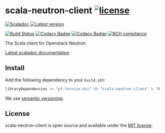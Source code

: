 # scala-neutron-client [![license](http://img.shields.io/:license-MIT-blue.svg)](LICENSE)
[![Scaladoc](http://javadoc-badge.appspot.com/pt.tecnico.dsi/scala-neutron-client_2.12.svg?label=scaladoc&style=plastic&maxAge=604800)](https://ist-dsi.github.io/scala-neutron-client/api/latest/pt/tecnico/dsi/neutron/index.html)
[![Latest version](https://index.scala-lang.org/ist-dsi/scala-neutron-client/scala-neutron-client/latest.svg)](https://index.scala-lang.org/ist-dsi/scala-neutron-client/scala-neutron-client)

[![Build Status](https://travis-ci.org/ist-dsi/scala-neutron-client.svg?branch=master&style=plastic&maxAge=604800)](https://travis-ci.org/ist-dsi/scala-neutron-client)
[![Codacy Badge](https://app.codacy.com/project/badge/Coverage/8a0039d3eb6743d4a1023eb9ad94dc65)](https://www.codacy.com/gh/ist-dsi/scala-neutron-client?utm_source=github.com&utm_medium=referral&utm_content=ist-dsi/scala-neutron-client&utm_campaign=Badge_Coverage)
[![Codacy Badge](https://app.codacy.com/project/badge/Grade/8a0039d3eb6743d4a1023eb9ad94dc65)](https://www.codacy.com/gh/ist-dsi/scala-neutron-client?utm_source=github.com&amp;utm_medium=referral&amp;utm_content=ist-dsi/scala-neutron-client&amp;utm_campaign=Badge_Grade)
[![BCH compliance](https://bettercodehub.com/edge/badge/ist-dsi/scala-neutron-client)](https://bettercodehub.com/results/ist-dsi/scala-neutron-client)

The Scala client for Openstack Neutron.

[Latest scaladoc documentation](https://ist-dsi.github.io/scala-neutron-client/latest/api/pt/tecnico/dsi/scala-neutron-client/index.html)

## Install
Add the following dependency to your `build.sbt`:
```sbt
libraryDependencies += "pt.tecnico.dsi" %% "scala-neutron-client" % "0.0.0"
```
We use [semantic versioning](http://semver.org).

## License
scala-neutron-client is open source and available under the [MIT license](LICENSE).
